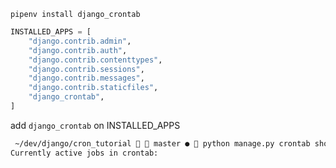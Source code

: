 `pipenv install django_crontab`

```python
INSTALLED_APPS = [
    "django.contrib.admin",
    "django.contrib.auth",
    "django.contrib.contenttypes",
    "django.contrib.sessions",
    "django.contrib.messages",
    "django.contrib.staticfiles",
    "django_crontab",
]
``` 
add `django_crontab` on INSTALLED_APPS 


```bash
 ~/dev/django/cron_tutorial   master ●  python manage.py crontab show
Currently active jobs in crontab:
```  

